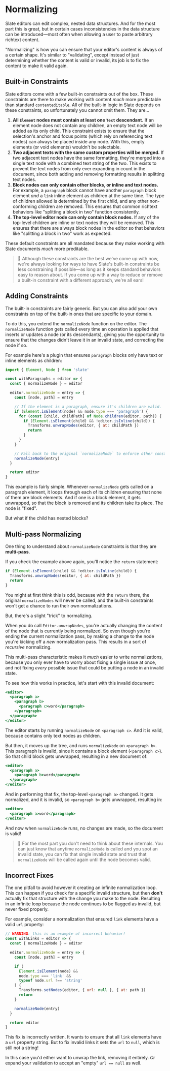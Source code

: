 # Normalizing

Slate editors can edit complex, nested data structures. And for the most part this is great, but in certain cases inconsistencies in the data structure can be introduced—most often when allowing a user to paste arbitrary richtext content.

"Normalizing" is how you can ensure that your editor's content is always of a certain shape. It's similar to "validating", except instead of just determining whether the content is valid or invalid, its job is to fix the content to make it valid again.

## Built-in Constraints

Slate editors come with a few built-in constraints out of the box. These constraints are there to make working with content _much_ more predictable than standard `contenteditable`. All of the built-in logic in Slate depends on these constraints, so unfortunately you cannot omit them. They are...

1. **All `Element` nodes must contain at least one `Text` descendant.** If an element node does not contain any children, an empty text node will be added as its only child. This constraint exists to ensure that the selection's anchor and focus points \(which rely on referencing text nodes\) can always be placed inside any node. With this, empty elements \(or void elements\) wouldn't be selectable.
2. **Two adjacent texts with the same custom properties will be merged.** If two adjacent text nodes have the same formatting, they're merged into a single text node with a combined text string of the two. This exists to prevent the text nodes from only ever expanding in count in the document, since both adding and removing formatting results in splitting text nodes.
3. **Block nodes can only contain other blocks, or inline and text nodes.** For example, a `paragraph` block cannot have another `paragraph` block element _and_ a `link` inline element as children at the same time. The type of children allowed is determined by the first child, and any other non-conforming children are removed. This ensures that common richtext behaviors like "splitting a block in two" function consistently.
4. **The top-level editor node can only contain block nodes.** If any of the top-level children are inline or text nodes they will be removed. This ensures that there are always block nodes in the editor so that behaviors like "splitting a block in two" work as expected.

These default constraints are all mandated because they make working with Slate documents _much_ more preditable.

> 🤖 Although these constraints are the best we've come up with now, we're always looking for ways to have Slate's built-in constraints be less constraining if possible—as long as it keeps standard behaviors easy to reason about. If you come up with a way to reduce or remove a built-in constraint with a different approach, we're all ears!

## Adding Constraints

The built-in constraints are fairly generic. But you can also add your own constraints on top of the built-in ones that are specific to your domain.

To do this, you extend the `normalizeNode` function on the editor. The `normalizeNode` function gets called every time an operation is applied that inserts or updates a node \(or its descendants\), giving you the opportunity to ensure that the changes didn't leave it in an invalid state, and correcting the node if so.

For example here's a plugin that ensures `paragraph` blocks only have text or inline elements as children:

```javascript
import { Element, Node } from 'slate'

const withParagraphs = editor => {
  const { normalizeNode } = editor

  editor.normalizeNode = entry => {
    const [node, path] = entry

    // If the element is a paragraph, ensure it's children are valid.
    if (Element.isElement(node) && node.type === 'paragraph') {
      for (const [child, childPath] of Node.children(editor, path)) {
        if (Element.isElement(child) && !editor.isInline(child)) {
          Transforms.unwrapNodes(editor, { at: childPath })
          return
        }
      }
    }

    // Fall back to the original `normalizeNode` to enforce other constraints.
    normalizeNode(entry)
  }

  return editor
}
```

This example is fairly simple. Whenever `normalizeNode` gets called on a paragraph element, it loops through each of its children ensuring that none of them are block elements. And if one is a block element, it gets unwrapped, so that the block is removed and its children take its place. The node is "fixed".

But what if the child has nested blocks?

## Multi-pass Normalizing

One thing to understand about `normalizeNode` constraints is that they are **multi-pass**.

If you check the example above again, you'll notice the `return` statement:

```javascript
if (Element.isElement(child) && !editor.isInline(child)) {
  Transforms.unwrapNodes(editor, { at: childPath })
  return
}
```

You might at first think this is odd, because with the `return` there, the original `normalizeNodes` will never be called, and the built-in constraints won't get a chance to run their own normalizations.

But, there's a slight "trick" to normalizing.

When you do call `Editor.unwrapNodes`, you're actually changing the content of the node that is currently being normalized. So even though you're ending the current normalization pass, by making a change to the node you're kicking off a _new_ normalization pass. This results in a sort of _recursive_ normalizing.

This multi-pass characteristic makes it _much_ easier to write normalizations, because you only ever have to worry about fixing a single issue at once, and not fixing _every_ possible issue that could be putting a node in an invalid state.

To see how this works in practice, let's start with this invalid document:

```jsx
<editor>
  <paragraph a>
    <paragraph b>
      <paragraph c>word</paragraph>
    </paragraph>
  </paragraph>
</editor>
```

The editor starts by running `normalizeNode` on `<paragraph c>`. And it is valid, because contains only text nodes as children.

But then, it moves up the tree, and runs `normalizeNode` on `<paragraph b>`. This paragraph is invalid, since it contains a block element \(`<paragraph c>`\). So that child block gets unwrapped, resulting in a new document of:

```jsx
<editor>
  <paragraph a>
    <paragraph b>word</paragraph>
  </paragraph>
</editor>
```

And in performing that fix, the top-level `<paragraph a>` changed. It gets normalized, and it is invalid, so `<paragraph b>` gets unwrapped, resulting in:

```jsx
<editor>
  <paragraph a>word</paragraph>
</editor>
```

And now when `normalizeNode` runs, no changes are made, so the document is valid!

> 🤖 For the most part you don't need to think about these internals. You can just know that anytime `normalizeNode` is called and you spot an invalid state, you can fix that single invalid state and trust that `normalizeNode` will be called again until the node becomes valid.

## Incorrect Fixes

The one pitfall to avoid however it creating an infinite normalization loop. This can happen if you check for a specific invalid structure, but then **don't** actually fix that structure with the change you make to the node. Resulting in an infinite loop because the node continues to be flagged as invalid, but never fixed properly.

For example, consider a normalization that ensured `link` elements have a valid `url` property:

```javascript
// WARNING: this is an example of incorrect behavior!
const withLinks = editor => {
  const { normalizeNode } = editor

  editor.normalizeNode = entry => {
    const [node, path] = entry

    if (
      Element.isElement(node) &&
      node.type === 'link' &&
      typeof node.url !== 'string'
    ) {
      Transforms.setNodes(editor, { url: null }, { at: path })
      return
    }

    normalizeNode(entry)
  }

  return editor
}
```

This fix is incorrectly written. It wants to ensure that all `link` elements have a `url` property string. But to fix invalid links it sets the `url` to `null`, which is still not a string!

In this case you'd either want to unwrap the link, removing it entirely. _Or_ expand your validation to accept an "empty" `url == null` as well.

